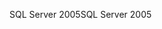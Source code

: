 <span data-ttu-id="80f6d-101">SQL Server 2005</span><span class="sxs-lookup"><span data-stu-id="80f6d-101">SQL Server 2005</span></span>